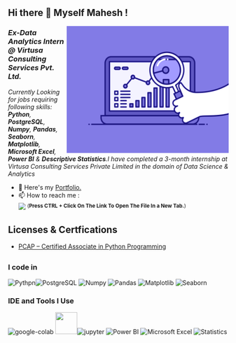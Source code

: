 ## Hi there 👋 Myself Mahesh !
<img align="right" width="370" height="290" src="https://github.com/Maheee6902/Maheee6902/blob/main/74pZ.gif">

### *Ex-Data Analytics Intern @ **Virtusa Consulting Services Pvt. Ltd.***
 
*Currently Looking for jobs requiring following skills: **Python**, **PostgreSQL**, **Numpy**, **Pandas**, **Seaborn**, **Matplotlib**, **Microsoft Excel**, **Power BI** & **Descriptive Statistics**.I have completed a 3-month internship at Virtusa Consulting Services Private Limited in the domain of Data Science & Analytics*

- 🔭 Here's my [Portfolio.](https://maheee6902.github.io/Portfolio-Projects/)                                            
- 📫 How to reach me :
<br />[<img src="https://img.shields.io/badge/LinkedIn-0077B5?style=for-the-badge&logo=linkedin&logoColor=white" />](https://www.linkedin.com/in/mahesh-ravi-249298112/)      <sup>(**Press CTRL + Click On The Link To Open The File In a New Tab.**)<sup>

## Licenses & Certfications 
- [PCAP – Certified Associate in Python Programming](https://www.credly.com/badges/5d78d731-6061-41f7-9b61-a684037f4c9d/linked_in_profile)
## 
### I code in
<img height="50" width="50" src="https://img.icons8.com/color/48/000000/python.png"  alt="Pythpn"/><img width="50" height="50" src="https://img.icons8.com/color/50/postgreesql.png" alt="PostgreSQL"/> <img width="50" height="50" src="https://img.icons8.com/color/50/numpy.png" alt="Numpy"/> <img width="50" height="50" src="https://img.icons8.com/color/50/pandas.png" alt="Pandas"/> <img width="50" height="50" src="https://encrypted-tbn0.gstatic.com/images?q=tbn:ANd9GcSB9-WZMceo9J8L6v_UwEg35UBDJQQCEFjb1w&s" alt="Matplotlib"/> <img width="50" height="50" src="https://encrypted-tbn0.gstatic.com/images?q=tbn:ANd9GcSsZzYW4vSHL6u-h-F9nZge4rfvScSMU6CWBA&s" alt="Seaborn"/>

### IDE and Tools I Use
<img width="50" height="50" src="https://img.icons8.com/color/50/google-colab.png" alt="google-colab"/> <img height="50" width="50" src="https://img.icons8.com/color/48/000000/visual-studio-code-2019.png"/><img width="50" height="50" src="https://img.icons8.com/fluency/50/jupyter.png" alt="jupyter"/> <img width="50" height="50" src="https://img.icons8.com/color/50/power-bi.png" alt="Power BI"/> <img width="50" height="50" src="https://img.icons8.com/color/50/microsoft-excel-2019--v1.png" alt="Microsoft Excel"/> <img width="50" height="50" src="https://img.icons8.com/external-flaticons-lineal-color-flat-icons/50/external-statistics-addiction-flaticons-lineal-color-flat-icons.png" alt="Statistics"/> 

